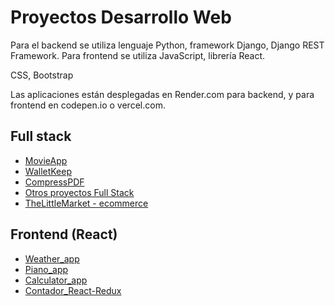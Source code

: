 # Proyectos Desarrollo Web

Para el backend se utiliza lenguaje Python, framework Django, Django REST Framework.
Para frontend se utiliza JavaScript, librería React.

CSS, Bootstrap

Las aplicaciones están desplegadas en Render.com para backend, y para frontend en codepen.io o vercel.com.

## Full stack

* [MovieApp](https://github.com/kurotom/Portafolio_Web_Development/tree/movieApp)
* [WalletKeep](https://github.com/kurotom/Portafolio_Web_Development/tree/walletkeep)
* [CompressPDF](https://github.com/kurotom/Portafolio_Web_Development/tree/compressPDF)
* [Otros proyectos Full Stack](https://github.com/kurotom/cs50W_proyectos)
* [TheLittleMarket - ecommerce](https://github.com/kurotom/Portafolio_Web_Development/tree/thelittlemarket)


## Frontend (React)

* [Weather_app](https://github.com/kurotom/Portafolio_Web_Development/tree/weatherApp_react)
* [Piano_app](https://github.com/kurotom/Portafolio_Web_Development/tree/piano_react)
* [Calculator_app](https://github.com/kurotom/Portafolio_Web_Development/tree/calculator_react)
* [Contador_React-Redux](https://github.com/kurotom/Portafolio_Web_Development/tree/contador_react_redux)
